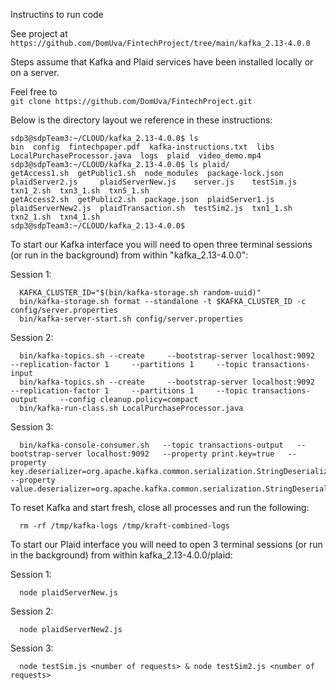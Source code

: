 Instructins to run code

See project at ```https://github.com/DomUva/FintechProject/tree/main/kafka_2.13-4.0.0```

Steps assume that Kafka and Plaid services have been installed locally or on a server.  

Feel free to  
``` git clone https://github.com/DomUva/FintechProject.git ```

Below is the directory layout we reference in these instructions:
  ```
  sdp3@sdpTeam3:~/CLOUD/kafka_2.13-4.0.0$ ls
  bin  config  fintechpaper.pdf  kafka-instructions.txt  libs  LocalPurchaseProcessor.java  logs  plaid  video_demo.mp4
  sdp3@sdpTeam3:~/CLOUD/kafka_2.13-4.0.0$ ls plaid/
  getAccess1.sh  getPublic1.sh  node_modules  package-lock.json  plaidServer2.js     plaidServerNew.js    server.js    testSim.js  txn1_2.sh  txn3_1.sh  txn5_1.sh
  getAccess2.sh  getPublic2.sh  package.json  plaidServer1.js    plaidServerNew2.js  plaidTransaction.sh  testSim2.js  txn1_1.sh   txn2_1.sh  txn4_1.sh
  sdp3@sdpTeam3:~/CLOUD/kafka_2.13-4.0.0$ 
  ```  

To start our Kafka interface you will need to open three terminal sessions (or run in the background) from within "kafka_2.13-4.0.0":  

Session 1:  
```
  KAFKA_CLUSTER_ID="$(bin/kafka-storage.sh random-uuid)"  
  bin/kafka-storage.sh format --standalone -t $KAFKA_CLUSTER_ID -c config/server.properties  
  bin/kafka-server-start.sh config/server.properties  
```
Session 2:  
```
  bin/kafka-topics.sh --create     --bootstrap-server localhost:9092     --replication-factor 1     --partitions 1     --topic transactions-input  
  bin/kafka-topics.sh --create     --bootstrap-server localhost:9092     --replication-factor 1     --partitions 1     --topic transactions-output     --config cleanup.policy=compact  
  bin/kafka-run-class.sh LocalPurchaseProcessor.java   
```
Session 3:  
```
  bin/kafka-console-consumer.sh   --topic transactions-output   --bootstrap-server localhost:9092   --property print.key=true   --property key.deserializer=org.apache.kafka.common.serialization.StringDeserializer   --property value.deserializer=org.apache.kafka.common.serialization.StringDeserializer  
```
To reset Kafka and start fresh, close all processes and run the following:   
```
  rm -rf /tmp/kafka-logs /tmp/kraft-combined-logs  
```


To start our Plaid interface you will need to open 3 terminal sessions (or run in the background) from within kafka_2.13-4.0.0/plaid:  

Session 1:  
```
  node plaidServerNew.js  
```
Session 2: 
```
  node plaidServerNew2.js  
```
Session 3:  
```
  node testSim.js <number of requests> & node testSim2.js <number of requests>  
```

